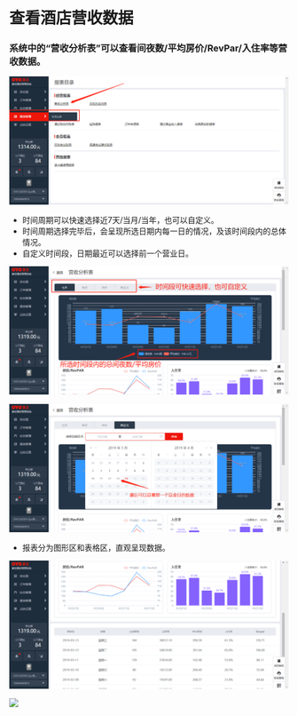 # 查看酒店营收数据

### 系统中的“营收分析表”可以查看间夜数/平均房价/RevPar/入住率等营收数据。

![](../../../.gitbook/assets/image%20%28136%29.png)

* 时间周期可以快速选择近7天/当月/当年，也可以自定义。 
* 时间周期选择完毕后，会呈现所选日期内每一日的情况，及该时间段内的总体情况。 
* 自定义时间段，日期最近可以选择前一个营业日。

![](../../../.gitbook/assets/image%20%28756%29.png)

![](../../../.gitbook/assets/image%20%28324%29.png)

* 报表分为图形区和表格区，直观呈现数据。

![](../../../.gitbook/assets/image%20%28465%29.png)

![](https://uploader.shimo.im/f/eufzZCdoLaI108MW.png!thumbnail)



